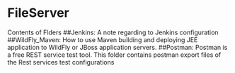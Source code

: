 # FileServer
Contents of Flders
##Jenkins: A note regarding to Jenkins configuration
##WildFly_Maven: How to use Maven building and deploying JEE application to WildFly or JBoss application servers.
##Postman: Postman is a free REST service test tool. This folder contains postman export files of the Rest services test configurations
